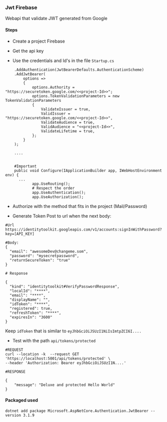 ### Jwt Firebase

Webapi that validate JWT generated from Google

#### Steps

- Create a project Firebase

- Get the api key

- Use the credentials and Id's in the file `Startup.cs`

```
    .AddAuthentication(JwtBearerDefaults.AuthenticationScheme)
    .AddJwtBearer(
        options =>
        {
            options.Authority = "https://securetoken.google.com/<<project-Id>>";
            options.TokenValidationParameters = new TokenValidationParameters
            {
                ValidateIssuer = true,
                ValidIssuer = "https://securetoken.google.com/<<project-Id>>",
                ValidateAudience = true,
                ValidAudience = "<<project-Id>>",
                ValidateLifetime = true,
            };
        }
    );
    
    ....


    #Important
    public void Configure(IApplicationBuilder app, IWebHostEnvironment env) {
      ...
            app.UseRouting();
            # Respect the order
            app.UseAuthentication();
            app.UseAuthorization();
```

- Authorize with the method that fits in the project (Mail/Password)

- Generate Token
  Post to url when the next body:

```
#Url
https://identitytoolkit.googleapis.com/v1/accounts:signInWithPassword?key=[API_KEY]

#Body:
{
  "email": "awesomeDev@changeme.som",
  "password": "mysecretpassword",
  "returnSecureToken": "true"
}

# Response

{
  "kind": "identitytoolkit#VerifyPasswordResponse",
  "localId": "****",
  "email": "****",
  "displayName": "",
  "idToken": "****",
  "registered": true,
  "refreshToken": "****",
  "expiresIn": "3600"
}
```
Keep `idToken` that is similar to `eyJhbGciOiJSUzI1NiIsImtpZCI6I....`

- Test with the path `api/tokens/protected`

```
#REQUEST
curl --location -k  --request GET 'https://localhost:5001/api/tokens/protected' \
--header 'Authorization: Bearer eyJhbGciOiJSUzI1N....'

#RESPONSE

{
    "message": "Deluxe and protected Hello World"
}
```

#### Packaged used

```
dotnet add package Microsoft.AspNetCore.Authentication.JwtBearer --version 3.1.9
```
